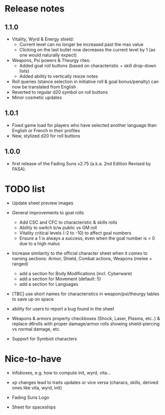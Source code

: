 # Release notes

## 1.1.0
- Vitality, Wyrd & Energy shield:
  - Current level can no longer be increased past the max value
  - Clicking on the last bullet now decreases the current level by 1 (as one would naturally expect)
- Weapons, Psi powers & Theurgy rites:
  - Added goal roll buttons (based on characteristic + skill drop-down lists)
  - Added ability to vertically resize notes
- Roll queries (stance selection in initiative roll & goal bonus/penalty) can now be translated from English
- Reverted to regular d20 symbol on roll buttons
- Minor cosmetic updates

## 1.0.1
- Fixed game load for players who have selected another language than English or French in their profiles
- New, stylized d20 for roll buttons

## 1.0.0
- first release of the Fading Suns v2.75 (a.k.a. 2nd Edition Revised by FASA).

# TODO list

- Update sheet preview images

- General improvements to goal rolls
  - Add CSC and CFC to characteristic & skills rolls
  - Ability to switch b/w public vs GM roll
  - Vitality critical levels (-2 to -10) to affect goal numbers
  - Ensure a 1 is always a success, even when the goal number is < 0 due to a high malus

- Increase similarity to the official character sheet when it comes to naming sections: Armor, Shield, Combat actions, Weapons (melee + ranged)
  - add a section for Body Modifications (incl. Cyberware)
  - add a section for Movement (default: 5)
  - add a section for Languages

- [TBC] use short names for characteristics in weapon/psi/theurgy tables to save up on space

- ability for users to report a bug found in the sheet

- Weapons & armors property checkboxes (Shock, Laser, Plasma, etc..) & replace d6rolls with proper damage/armor rolls showing shield-piercing vs normal damage, etc.

- Support for Symbiot characters

# Nice-to-have
- Infoboxes, e.g. how to compute init, wyrd, vita...

- xp changes lead to traits updates or vice versa (characs, skills, derived ones like vita, wyrd, init)

- Fading Suns Logo

- Sheet for spaceships
